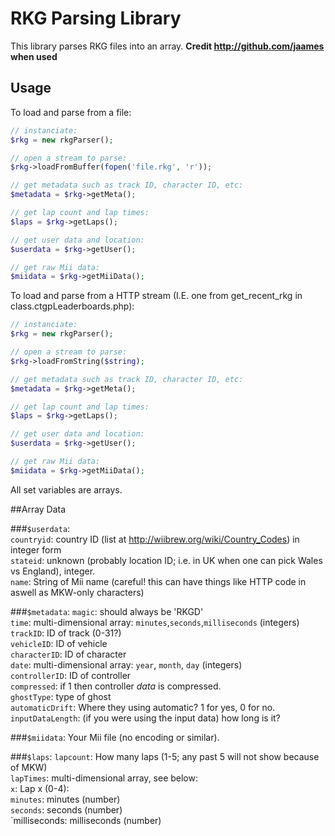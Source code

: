 # RKG Parsing Library
This library parses RKG files into an array.
**Credit http://github.com/jaames when used**  

## Usage
To load and parse from a file:
```php
// instanciate:
$rkg = new rkgParser();

// open a stream to parse:
$rkg->loadFromBuffer(fopen('file.rkg', 'r'));

// get metadata such as track ID, character ID, etc:
$metadata = $rkg->getMeta();

// get lap count and lap times:
$laps = $rkg->getLaps();

// get user data and location:
$userdata = $rkg->getUser();

// get raw Mii data:
$miidata = $rkg->getMiiData();
```

To load and parse from a HTTP stream (I.E. one from get_recent_rkg in class.ctgpLeaderboards.php):
```php
// instanciate:
$rkg = new rkgParser();

// open a stream to parse:
$rkg->loadFromString($string);

// get metadata such as track ID, character ID, etc:
$metadata = $rkg->getMeta();

// get lap count and lap times:
$laps = $rkg->getLaps();

// get user data and location:
$userdata = $rkg->getUser();

// get raw Mii data:
$miidata = $rkg->getMiiData();
```
All set variables are arrays.  

##Array Data

###`$userdata`:  
`countryid`: country ID (list at http://wiibrew.org/wiki/Country_Codes) in integer form  
`stateid`: unknown (probably location ID; i.e. in UK when one can pick Wales vs England), integer.  
`name`: String of Mii name (careful! this can have things like HTTP code in aswell as MKW-only characters)  

###`$metadata`:
`magic`: should always be 'RKGD'  
`time`: multi-dimensional array: `minutes`,`seconds`,`milliseconds` (integers)  
`trackID`: ID of track (0-31?)  
`vehicleID`: ID of vehicle  
`characterID`: ID of character  
`date`: multi-dimensional array: `year`, `month`, `day` (integers)  
`controllerID`: ID of controller  
`compressed`: if 1 then controller *data* is compressed.  
`ghostType`: type of ghost  
`automaticDrift`: Where they using automatic? 1 for yes, 0 for no.  
`inputDataLength`: (if you were using the input data) how long is it?  


###`$miidata`:
Your Mii file (no encoding or similar).  

###`$laps`:
`lapcount`: How many laps (1-5; any past 5 will not show because of MKW)  
`lapTimes`: multi-dimensional array, see below:  
`x`: Lap x (0-4):  
`minutes`: minutes (number)  
`seconds`: seconds (number)  
`milliseconds: milliseconds (number)  